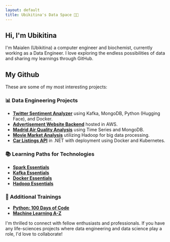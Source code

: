 ```yaml
---
layout: default
title: Ubikitina's Data Space 💫✨
---
```


## Hi, I'm Ubikitina

I'm Maialen (Ubikitina) a computer engineer and biochemist, currently working as a Data Engineer. I love exploring the endless possibilities of data and sharing my learnings through GitHub. 

## My Github

These are some of my most interesting projects:

### 📊 Data Engineering Projects
- **[Twitter Sentiment Analyzer](https://github.com/Ubikitina/datahack-kafka)** using Kafka, MongoDB, Python (Hugging Face), and Docker.
- **[Advertisement Website Backend](https://github.com/Ubikitina/datahack-cloud)** hosted in AWS.
- **[Madrid Air Quality Analysis](https://github.com/Ubikitina/datahack-mongodb)** using Time Series and MongoDB.
- **[Movie Market Analysis](https://github.com/Ubikitina/datahack-hadoop)** utilizing Hadoop for big data processing.
- **[Car Listings API](https://github.com/Ubikitina/datahack-kubernetes-dotnet-api-mongodb)** in .NET with deployment using Docker and Kubernetes.

### 📚 Learning Paths for Technologies
- **[Spark Essentials](https://github.com/Ubikitina/Spark-Essentials)**
- **[Kafka Essentials](https://github.com/Ubikitina/Kafka-Essentials)**
- **[Docker Essentials](https://github.com/Ubikitina/Docker-Essentials)**
- **[Hadoop Essentials](https://github.com/Ubikitina/Hadoop-Essentials)**

### 🚀 Additional Trainings
- **[Python: 100 Days of Code](https://github.com/Ubikitina/100-Days-of-Code-Python)**
- **[Machine Learning A-Z](https://github.com/Ubikitina/Machine-Learning-A-Z)**

I'm thrilled to connect with fellow enthusiasts and professionals. If you have any life-sciences projects where data engineering and data science play a role, I'd love to collaborate!
